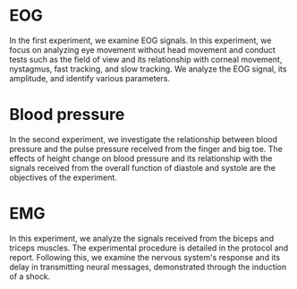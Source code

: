# EOG
In the first experiment, we examine EOG signals. In this experiment, we focus on analyzing eye movement without head movement and conduct tests such as the field of view and its relationship with corneal movement, nystagmus, fast tracking, and slow tracking. We analyze the EOG signal, its amplitude, and identify various parameters.

# Blood pressure
In the second experiment, we investigate the relationship between blood pressure and the pulse pressure received from the finger and big toe. The effects of height change on blood pressure and its relationship with the signals received from the overall function of diastole and systole are the objectives of the experiment.

# EMG
In this experiment, we analyze the signals received from the biceps and triceps muscles. The experimental procedure is detailed in the protocol and report. Following this, we examine the nervous system's response and its delay in transmitting neural messages, demonstrated through the induction of a shock.

